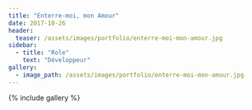 ```yaml
---
title: "Enterre-moi, mon Amour"
date: 2017-10-26
header:
  teaser: /assets/images/portfolio/enterre-moi-mon-amour.jpg
sidebar:
  - title: "Role"
    text: "Développeur"
gallery:
  - image_path: /assets/images/portfolio/enterre-moi-mon-amour.jpg
---
```


{% include gallery %}